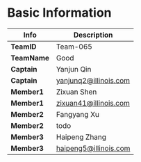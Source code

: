 # Basic Information

| Info      | Description |
|-----------|------------|
| **TeamID**    | Team-065 |
| **TeamName**  | Good |
| **Captain**   | Yanjun Qin |
| **Captain**   | yanjunq2@illinois.com |
| **Member1**   | Zixuan Shen|
| **Member1**   | zixuan41@illinois.com |
| **Member2**   | Fangyang Xu |
| **Member2**   | todo |
| **Member3**   | Haipeng Zhang |
| **Member3**   | haipeng5@illinois.com |
